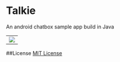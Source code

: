 # Talkie
An android chatbox sample app build in Java 
<table>
<tr>
<td><img src="https://github.com/poojaOfficial321/Talkie-chatbot-android-app/blob/master/IMG_20211231_135407.jpg"></td>
</tr>
</table>

##License
[MIT License](LICENSE)
